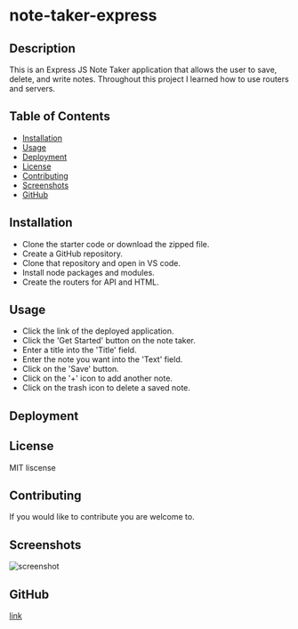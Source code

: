 # note-taker-express

## Description

This is an Express JS Note Taker application that allows the user to save, delete, and write notes. Throughout this project I learned how to use routers and servers.

## Table of Contents

- [Installation](#installation)
- [Usage](#usage)
- [Deployment](#deployment)
- [License](#license)
- [Contributing](#contributing)
- [Screenshots](#screenshots)
- [GitHub](#github)

## Installation

- Clone the starter code or download the zipped file.
- Create a GitHub repository.
- Clone that repository and open in VS code.
- Install node packages and modules.
- Create the routers for API and HTML.

## Usage

- Click the link of the deployed application.
- Click the 'Get Started' button on the note taker.
- Enter a title into the 'Title' field.
- Enter the note you want into the 'Text' field.
- Click on the 'Save' button.
- Click on the '+' icon to add another note.
- Click on the trash icon to delete a saved note.

## Deployment

## License

MIT liscense

## Contributing

If you would like to contribute you are welcome to.

## Screenshots
![screenshot](note-taker.png)

## GitHub

[link](https://github.com/lonj214/note-taker-express/tree/main/public)